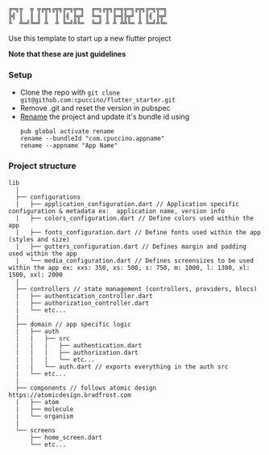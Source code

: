 ```
╔═╗╦  ╦ ╦╔╦╗╔╦╗╔═╗╦═╗  ╔═╗╔╦╗╔═╗╦═╗╔╦╗╔═╗╦═╗
╠╣ ║  ║ ║ ║  ║ ║╣ ╠╦╝  ╚═╗ ║ ╠═╣╠╦╝ ║ ║╣ ╠╦╝
╚  ╩═╝╚═╝ ╩  ╩ ╚═╝╩╚═  ╚═╝ ╩ ╩ ╩╩╚═ ╩ ╚═╝╩╚═
```                                                         

Use this template to start up a new flutter project

**Note that these are just guidelines**

### Setup

- Clone the repo with `git clone git@github.com:cpuccino/flutter_starter.git`
- Remove .git and reset the version in pubspec
- [Rename](https://pub.dev/packages/rename) the project and update it's bundle id using
  ```
  pub global activate rename
  rename --bundleId "com.cpuccino.appname"
  rename --appname "App Name"
  ```

### Project structure

```
lib
  │
  ├── configurations
  |   ├── application_configuration.dart // Application specific configuration & metadata ex:  application name, version info
  |   ├── colors_configuration.dart // Define colors used within the app 
  |   ├── fonts_configuration.dart // Define fonts used within the app (styles and size)
  |   ├── gutters_configuration.dart // Defines margin and padding used within the app
  |   └── media_configuration.dart // Defines screensizes to be used within the app ex: xxs: 350, xs: 500, s: 750, m: 1000, l: 1300, xl: 1500, xxl: 2000
  |
  ├── controllers // state management (controllers, providers, blocs)
  |   ├── authentication_controller.dart
  |   ├── authorization_controller.dart
  |   └── etc...
  |
  ├── domain // app specific logic
  |   ├── auth
  |   |   ├── src
  |   |   |   ├── authentication.dart
  |   |   |   ├── authorization.dart
  |   |   |   └── etc...
  |   |   └── auth.dart // exports everything in the auth src
  |   └── etc...
  |
  ├── components // follows atomic design https://atomicdesign.bradfrost.com
  |   ├── atom
  |   ├── molecule
  |   └── organism
  |
  └── screens
      ├── home_screen.dart
      └── etc...
```

